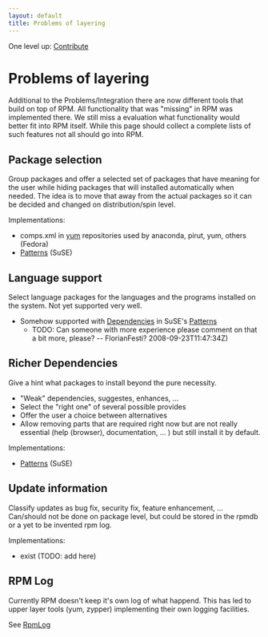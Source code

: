 ```yaml
---
layout: default
title: Problems of layering
---
```

One level up: [Contribute](../contribute.html)

# Problems of layering

Additional to the Problems/Integration there are now different tools that build on top of RPM. All functionality that was "missing" in RPM was implemented there. We still miss a evaluation what functionality would better fit into RPM itself. While this page should collect a complete lists of such features not all should go into RPM.

## Package selection

Group packages and offer a selected set of packages that have meaning for the user while hiding packages that will installed automatically when needed. The idea is to move that away from the actual packages so it can be decided and changed on distribution/spin level.

Implementations:

* comps.xml in [yum](http://yum.baseurl.org/) repositories used by anaconda, pirut, yum, others (Fedora)
* [Patterns](http://en.opensuse.org/Patterns) (SuSE) 

## Language support

Select language packages for the languages and the programs installed on the system. Not yet supported very well.

* Somehow supported with [Dependencies](http://en.opensuse.org/Software_Management/Dependencies) in SuSE's [Patterns](http://en.opensuse.org/Patterns)
  * TODO: Can someone with more experience please comment on that a bit more, please? -- FlorianFesti? 2008-09-23T11:47:34Z) 

## Richer Dependencies

Give a hint what packages to install beyond the pure necessity.

* "Weak" dependencies, suggestes, enhances, ...
* Select the "right one" of several possible provides
* Offer the user a choice between alternatives
* Allow removing parts that are required right now but are not really essential (help (browser), documentation, ... ) but still install it by default. 

Implementations:

* [Patterns](http://en.opensuse.org/Patterns) (SuSE) 

## Update information

Classify updates as bug fix, security fix, feature enhancement, ... Can/should not be done on package level, but could be stored in the rpmdb or a yet to be invented rpm log.

Implementations:

* exist (TODO: add here) 

## RPM Log

Currently RPM doesn't keep it's own log of what happend. This has led to upper layer tools (yum, zypper) implementing their own logging facilities.

See [RpmLog](rpmlog.html)
